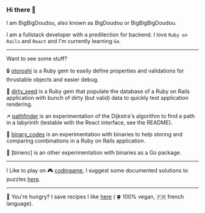 ### Hi there 👋

I am BigBigDoudou, also known as BigDoudou or BigBigBigDoudou.

I am a fullstack developer with a predilection for backend. I love `Ruby on Rails` and `React` and I'm currently learning `Go`.

---

Want to see some stuff?

:lock: [otoroshi](https://github.com/BigBigDoudou/otoroshi) is a Ruby gem to easily define properties and validations for thrustable objects and easier debug.

:seedling: [dirty_seed](https://github.com/BigBigDoudou/dirty_seed) is a Ruby gem that populate the database of a Ruby on Rails application with bunch of dirty (but valid) data to quickly test application rendering.

:arrow_upper_right: [pathfinder](https://github.com/BigBigDoudou/pathfinder) is an experimentation of the Dijkstra's algorithm to find a path in a labyrinth (testable with the React interface, see the README).

:key: [binary_codes](https://github.com/BigBigDoudou/binary_codes) is an experimentation with binaries to help storing and comparing combinations in a Ruby on Rails application.

:key: [binenc] is an other experimentation with binaries as a Go package.

---

I Like to play on :video_game: [codingame](https://www.codingame.com/), I suggest some documented solutions to puzzles [here](https://github.com/BigBigDoudou/coding_game).

---

:hamburger: You're hungry? I save recipes I like [here](https://github.com/BigBigDoudou/cookbook) ( :four_leaf_clover: 100% vegan, :fr: french language).

